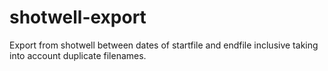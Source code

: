 # shotwell-export
Export from shotwell between dates of startfile and endfile inclusive taking into account duplicate filenames.
